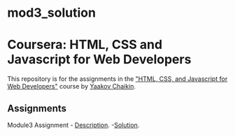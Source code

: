 # mod3_solution
# Coursera: HTML, CSS and Javascript for Web Developers

This repository is for the assignments in the ["HTML, CSS, and Javascript for Web Developers"](https://www.coursera.org/learn/html-css-javascript-for-web-developers) course by [Yaakov Chaikin](https://www.coursera.org/instructor/yaakov-chaikin).

## Assignments
Module3 Assignment
    - [Description](https://github.com/jhu-ep-coursera/fullstack-course4/blob/master/assignments/assignment3/Assignment-3.md).
    -[Solution](https://aidamoslehi.github.io/mod3_solution/).
